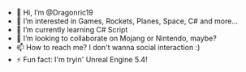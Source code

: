 - 👋 Hi, I’m @Dragonric19
- 👀 I’m interested in Games, Rockets, Planes, Space, C# and more...
- 🌱 I’m currently learning C# Script
- 💞️ I’m looking to collaborate on Mojang or Nintendo, maybe?
- 📫 How to reach me? I don't wanna social interaction :)
- ⚡ Fun fact: I'm tryin' Unreal Engine 5.4!

<!---
Dragonric19/Dragonric19 is a ✨ special ✨ repository because its `README.md` (this file) appears on your GitHub profile.
You can click the Preview link to take a look at your changes.
--->
